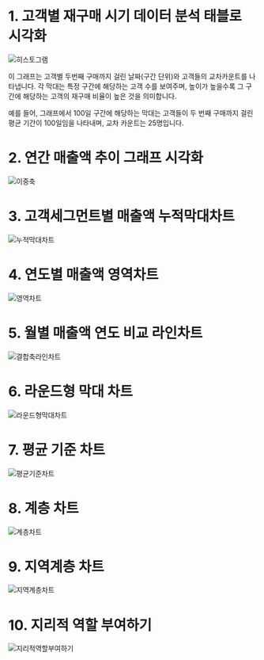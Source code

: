 # 1. 고객별 재구매 시기 데이터 분석 태블로 시각화

![히스토그램](태블로구현.png)


이 그래프는 고객별 두번째 구매까지 걸린 날짜(구간 단위)와 고객들의 교차카운트를 나타냅니다. 각 막대는 특정 구간에 해당하는 고객 수를 보여주며, 높이가 높을수록 그 구간에 해당하는 고객의 재구매 비율이 높은 것을 의미합니다.

예를 들어, 그래프에서 100일 구간에 해당하는 막대는 고객들이 두 번째 구매까지 걸린 평균 기간이 100일임을 나타내며, 교차 카운트는 25명입니다.

# 2. 연간 매출액 추이 그래프 시각화
![이중축](연간매출액추이그래프.png)

# 3. 고객세그먼트별 매출액 누적막대차트
![누적막대차트](누적막대차트.png)

# 4. 연도별 매출액 영역차트
![영역차트](영역차트.png)

# 5. 월별 매출액 연도 비교 라인차트
![결합축라인차트](결합축라인차트.png)

# 6. 라운드형 막대 차트
![라운드형막대차트](물방울차트.png)

# 7. 평균 기준 차트
![평균기준차트](평균기준차트.png) 

# 8. 계층 차트
![계층차트](계층차트.png)

# 9. 지역계층 차트
![지역계층차트](지역계층차트.png)

# 10. 지리적 역할 부여하기
![지리적역할부여하기](대한민국지도시각화.png)
